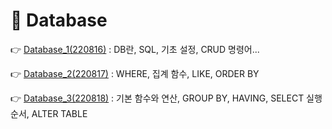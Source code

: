 # 📕 Database

👉 [Database_1(220816)](./Database_220816.md) : DB란, SQL, 기초 설정, CRUD 명령어...

👉 [Database_2(220817)](./Database_220817.md) : WHERE, 집계 함수, LIKE, ORDER BY

👉 [Database_3(220818)](./Database_220818.md) : 기본 함수와 연산, GROUP BY, HAVING, SELECT 실행 순서, ALTER TABLE



